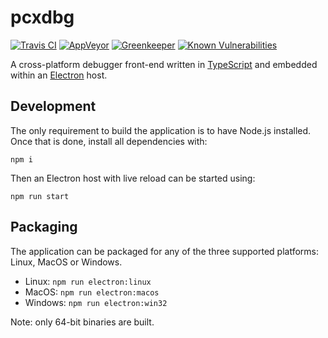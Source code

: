 # pcxdbg

[![Travis CI](https://img.shields.io/travis/pcxdbg/pcxdbg.svg?label=Travis%20CI&style=flat)](https://travis-ci.org/pcxdbg/pcxdbg)
[![AppVeyor](https://img.shields.io/appveyor/ci/rraziel/pcxdbg.svg?label=AppVeyor&style=flat)](https://ci.appveyor.com/project/rraziel/pcxdbg)
[![Greenkeeper](https://badges.greenkeeper.io/pcxdbg/pcxdbg.svg)](https://greenkeeper.io/)
[![Known Vulnerabilities](https://snyk.io/test/github/pcxdbg/pcxdbg/badge.svg)](https://snyk.io/test/github/pcxdbg/pcxdbg)

A cross-platform debugger front-end written in [TypeScript](https://www.typescriptlang.org/) and embedded within an [Electron](https://electron.atom.io/) host.

## Development

The only requirement to build the application is to have Node.js installed. Once that is done, install all dependencies with:

```npm i```

Then an Electron host with live reload can be started using:

```npm run start```

## Packaging

The application can be packaged for any of the three supported platforms: Linux, MacOS or Windows.

* Linux: ```npm run electron:linux```
* MacOS: ```npm run electron:macos```
* Windows: ```npm run electron:win32```

Note: only 64-bit binaries are built.
